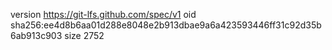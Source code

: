 version https://git-lfs.github.com/spec/v1
oid sha256:ee4d8b6aa01d288e8048e2b913dbae9a6a423593446ff31c92d35b6ab913c903
size 2752
